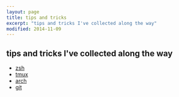 ```yaml
---
layout: page
title: tips and tricks
excerpt: "tips and tricks I've collected along the way"
modified: 2014-11-09
---
```


## tips and tricks I've collected along the way

* [zsh](/tips/zsh.html)
* [tmux](/tips/tmux.html)
* [arch](/tips/arch.html)
* [git](/tips/git.html)